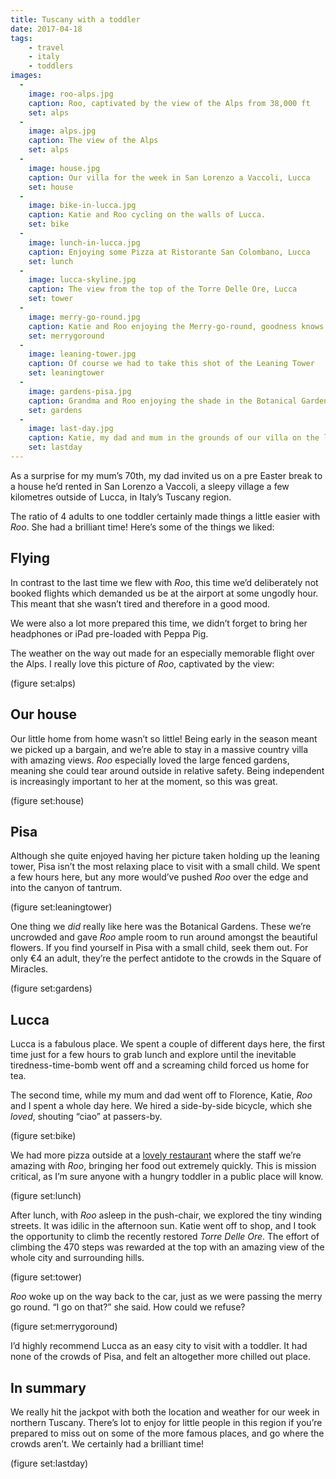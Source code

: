 ```yaml
---
title: Tuscany with a toddler
date: 2017-04-18
tags:
    - travel
    - italy
    - toddlers
images:
  -
    image: roo-alps.jpg
    caption: Roo, captivated by the view of the Alps from 38,000 ft
    set: alps
  -
    image: alps.jpg
    caption: The view of the Alps
    set: alps
  -
    image: house.jpg
    caption: Our villa for the week in San Lorenzo a Vaccoli, Lucca
    set: house
  -
    image: bike-in-lucca.jpg
    caption: Katie and Roo cycling on the walls of Lucca. 
    set: bike
  -
    image: lunch-in-lucca.jpg
    caption: Enjoying some Pizza at Ristorante San Colombano, Lucca
    set: lunch
  -
    image: lucca-skyline.jpg
    caption: The view from the top of the Torre Delle Ore, Lucca
    set: tower
  -
    image: merry-go-round.jpg
    caption: Katie and Roo enjoying the Merry-go-round, goodness knows who she’s waving at
    set: merrygoround
  -
    image: leaning-tower.jpg
    caption: Of course we had to take this shot of the Leaning Tower
    set: leaningtower
  -
    image: gardens-pisa.jpg
    caption: Grandma and Roo enjoying the shade in the Botanical Gardens in Pisa
    set: gardens
  -
    image: last-day.jpg
    caption: Katie, my dad and mum in the grounds of our villa on the last day
    set: lastday
---
```


As a surprise for my mum’s 70th, my dad invited us on a pre Easter break to a house he’d rented in San Lorenzo a Vaccoli, a sleepy village a few kilometres outside of Lucca, in Italy’s Tuscany region.

The ratio of 4 adults to one toddler certainly made things a little easier with _Roo_. She had a brilliant time! Here’s some of the things we liked:

## Flying

In contrast to the last time we flew with _Roo_, this time we’d deliberately not booked flights which demanded us be at the airport at some ungodly hour. This meant that she wasn’t tired and therefore in a good mood. 

We were also a lot more prepared this time, we didn’t forget to bring her headphones or iPad pre-loaded with Peppa Pig. 

The weather on the way out made for an especially memorable flight over the Alps. I really love this picture of _Roo_, captivated by the view:

(figure set:alps)

## Our house

Our little home from home wasn’t so little! Being early in the season meant we picked up a bargain, and we’re able to stay in a massive country villa with amazing views. _Roo_ especially loved the large fenced gardens, meaning she could tear around outside in relative safety. Being independent is increasingly important to her at the moment, so this was great. 

(figure set:house)

## Pisa

Although she quite enjoyed having her picture taken holding up the leaning tower, Pisa isn’t the most relaxing place to visit with a small child. We spent a few hours here, but any more would’ve pushed _Roo_ over the edge and into the canyon of tantrum. 

(figure set:leaningtower)

One thing we _did_ really like here was the Botanical Gardens. These we’re uncrowded and gave _Roo_ ample room to run around amongst the beautiful flowers. If you find yourself in Pisa with a small child, seek them out. For only €4 an adult, they’re the perfect antidote to the crowds in the Square of Miracles. 

(figure set:gardens)

## Lucca

Lucca is a fabulous place. We spent a couple of different days here, the first time just for a few hours to grab lunch and explore until the inevitable tiredness-time-bomb went off and a screaming child forced us home for tea. 

The second time, while my mum and dad went off to Florence, Katie, _Roo_ and I spent a whole day here. We hired a side-by-side bicycle, which she _loved_, shouting “ciao” at passers-by.

(figure set:bike)

We had more pizza outside at a [lovely restaurant](http://www.ristorantesancolombanolucca.it/en/) where the staff we’re amazing with _Roo_, bringing her food out extremely quickly. This is mission critical, as I’m sure anyone with a hungry toddler in a public place will know.

(figure set:lunch)

After lunch, with _Roo_ asleep in the push-chair, we explored the tiny winding streets. It was idilic in the afternoon sun. Katie went off to shop, and I took the opportunity to climb the recently restored _Torre Delle Ore_. The effort of climbing the 470 steps was rewarded at the top with an amazing view of the whole city and surrounding hills.

(figure set:tower)

_Roo_ woke up on the way back to the car, just as we were passing the merry go round. “I go on that?” she said. How could we refuse?

(figure set:merrygoround)

I’d highly recommend Lucca as an easy city to visit with a toddler. It had none of the crowds of Pisa, and felt an altogether more chilled out place.

## In summary

We really hit the jackpot with both the location and weather for our week in northern Tuscany. There’s lot to enjoy for little people in this region if you’re prepared to miss out on some of the more famous places, and go where the crowds aren’t. We certainly had a brilliant time!

(figure set:lastday)

